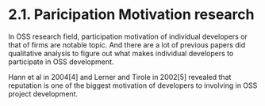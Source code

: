 # 2.1. Paricipation Motivation research
In OSS research field, participation motivation of individual developers or that of firms are notable topic.
And there are a lot of previous papers did qualitative analysis to figure out what makes individual developers to participate in OSS development.


Hann et al in 2004[4] and Lerner and Tirole in 2002[5] revealed that reputation is one of the biggest motivation of developers to involving in OSS project development.
